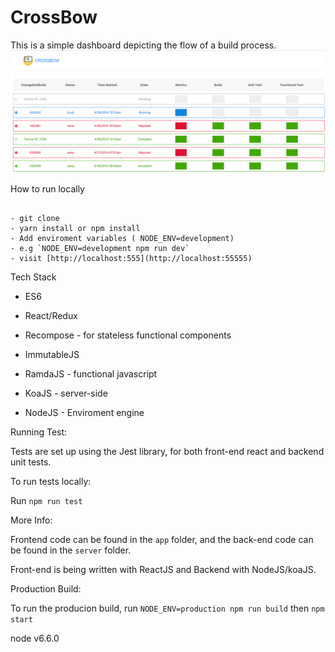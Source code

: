 # CrossBow

This is a simple dashboard depicting the flow of a build process.
![crossbow](https://github.com/jihdeh/build-demo/blob/master/Screen%20Shot%202016-12-13%20at%203.02.01%20PM.png)

How to run locally

```

- git clone
- yarn install or npm install
- Add enviroment variables ( NODE_ENV=development)
- e.g `NODE_ENV=development npm run dev`
- visit [http://localhost:555](http://localhost:55555)

```

Tech Stack
	
  * ES6
	
  * React/Redux
	
  * Recompose - for stateless functional components
	
  * ImmutableJS
	
  * RamdaJS - functional javascript
	
  * KoaJS - server-side
	
  * NodeJS - Enviroment engine


Running Test:

Tests are set up using the Jest library, for both front-end react and backend unit tests.

To run tests locally:

Run `npm run test`

More Info:

Frontend code can be found in the `app` folder, and the back-end code can be found in the `server` folder.

Front-end is being written with ReactJS and Backend with NodeJS/koaJS.


Production Build:

To run the producion build, run `NODE_ENV=production npm run build` then `npm start`

node v6.6.0
